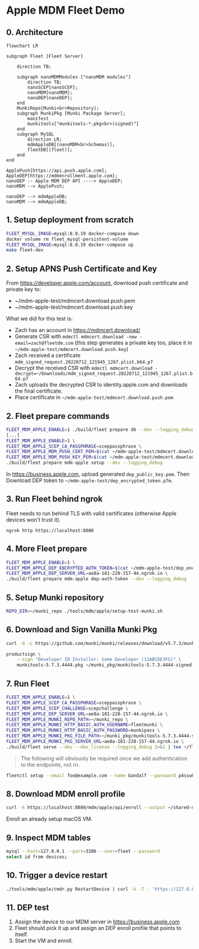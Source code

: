 # Apple MDM Fleet Demo

## 0. Architecture

```mermaid
flowchart LR

subgraph Fleet [Fleet Server]

    direction TB;

    subgraph nanoMDMModules ["nanoMDM modules"]
        direction TB;
        nanoSCEP[nanoSCEP];
        nanoMDM[nanoMDM];
        nanoDEP[nanoDEP];
    end
    MunkiRepo[Munki<br>Repository];
    subgraph MunkiPkg [Munki Package Server];
        manifest
        munkitools["munkitools-*.pkg<br>(signed)"]
    end
    subgraph MySQL
        direction LR;
        mdmAppleDB[(nanoMDM<br>Schemas)];
        fleetDB[(fleet)];
    end
end

ApplePush[https://api.push.apple.com];
AppleDEP[https://mdmenrollment.apple.com];
nanoDEP -- Apple MDM DEP API ----> AppleDEP;
nanoMDM --> ApplePush;

nanoDEP --> mdmAppleDB;
nanoMDM --> mdmAppleDB;
```

## 1. Setup deployment from scratch

```sh
FLEET_MYSQL_IMAGE=mysql:8.0.19 docker-compose down
docker volume rm fleet_mysql-persistent-volume
FLEET_MYSQL_IMAGE=mysql:8.0.19 docker-compose up
make fleet-dev
```

## 2. Setup APNS Push Certificate and Key

From https://developer.apple.com/account, download push certificate and private key to:
- ~/mdm-apple-test/mdmcert.download.push.pem
- ~/mdm-apple-test/mdmcert.download.push.key

What we did for this test is:
- Zach has an account in https://mdmcert.download/
- Generate CSR with `mdmctl mdmcert.download -new -email=zach@fleetdm.com` (this step generates a private key too, place it in `~/mdm-apple-test/mdmcert.download.push.key`)
- Zach received a certificate `mdm_signed_request.20220712_121945_1267.plist.b64.p7`
- Decrypt the received CSR with `mdmctl mdmcert.download -decrypt=~/Downloads/mdm_signed_request.20220712_121945_1267.plist.b64.p7`
- Zach uploads the decrypted CSR to identity.apple.com and downloads the final certificate.
- Place certificate in `~/mdm-apple-test/mdmcert.download.push.pem`

## 2. Fleet prepare commands

```sh
FLEET_MDM_APPLE_ENABLE=1 ./build/fleet prepare db --dev --logging_debug
[...]
FLEET_MDM_APPLE_ENABLE=1 \
FLEET_MDM_APPLE_SCEP_CA_PASSPHRASE=sceppassphrase \
FLEET_MDM_APPLE_MDM_PUSH_CERT_PEM=$(cat ~/mdm-apple-test/mdmcert.download.push.pem) \
FLEET_MDM_APPLE_MDM_PUSH_KEY_PEM=$(cat ~/mdm-apple-test/mdmcert.download.push.key) \
./build/fleet prepare mdm-apple setup --dev --logging_debug
```

In https://business.apple.com, upload generated `dep_public_key.pem`.
Then Download DEP token to `~/mdm-apple-test/dep_encrypted_token.p7m`.

## 3. Run Fleet behind ngrok

Fleet needs to run behind TLS with valid certificates (otherwise Apple devices won't trust it).
```
ngrok http https://localhost:8080
```

## 4. More Fleet prepare

```sh
FLEET_MDM_APPLE_ENABLE=1 \
FLEET_MDM_APPLE_DEP_ENCRYPTED_AUTH_TOKEN=$(cat ~/mdm-apple-test/dep_encrypted_token.p7m) \
FLEET_MDM_APPLE_DEP_SERVER_URL=ae8a-181-228-157-44.ngrok.io \
./build/fleet prepare mdm-apple dep-auth-token --dev --logging_debug
```

## 5. Setup Munki repository

```sh
REPO_DIR=~/munki_repo ./tools/mdm/apple/setup-test-munki.sh
```

## 6. Download and Sign Vanilla Munki Pkg

```sh
curl -O -L https://github.com/munki/munki/releases/download/v5.7.3/munkitools-5.7.3.4444.pkg
```

```sh
productsign \
    --sign "Developer ID Installer: Some Developer (12ABCDE3FG)" \
    munkitools-5.7.3.4444.pkg ~/munki_pkg/munkitools-5.7.3.4444-signed.pkg
```

## 7. Run Fleet

```sh
FLEET_MDM_APPLE_ENABLE=1 \
FLEET_MDM_APPLE_SCEP_CA_PASSPHRASE=sceppassphrase \
FLEET_MDM_APPLE_SCEP_CHALLENGE=scepchallenge \
FLEET_MDM_APPLE_DEP_SERVER_URL=ae8a-181-228-157-44.ngrok.io \
FLEET_MDM_APPLE_MUNKI_REPO_PATH=~/munki_repo \
FLEET_MDM_APPLE_MUNKI_HTTP_BASIC_AUTH_USERNAME=fleetmunki \
FLEET_MDM_APPLE_MUNKI_HTTP_BASIC_AUTH_PASSWORD=munkipass \
FLEET_MDM_APPLE_MUNKI_PKG_FILE_PATH=~/munki_pkg/munkitools-5.7.3.4444-signed.pkg \
FLEET_MDM_APPLE_MUNKI_PKG_SERVER_URL=ae8a-181-228-157-44.ngrok.io \
./build/fleet serve --dev --dev_license --logging_debug 2>&1 | tee ~/fleet.txt
```

> The following will obviously be required once we add authentication to the endpoints, not rn.
```sh
fleetctl setup --email foo@example.com --name Gandalf --password p4ssw0rd.123 --org-name "Fleet Device Management Inc."
```

## 8. Download MDM enroll profile

```sh
curl -k https://localhost:8080/mdm/apple/api/enroll --output ~/shared-macos/enroll.mobileconfig
```

Enroll an already setup macOS VM.

## 9. Inspect MDM tables

```sh
mysql --host=127.0.0.1 --port=3306 --user=fleet --password
select id from devices;
```

## 10. Trigger a device restart

```sh
./tools/mdm/apple/cmdr.py RestartDevice | curl -k -T - 'https://127.0.0.1:8080/mdm/apple/mdm/api/v1/enqueue/<ID_FROM_PREVIOUS_STEP>'
```

## 11. DEP test

1. Assign the device to our MDM server in https://business.apple.com
2. Fleet should pick it up and assign an DEP enroll profile that points to itself.
3. Start the VM and enroll.
